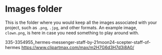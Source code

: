 # Images folder

This is the folder where you would keep all the images associated with your project, such as `.png`, `.jpg`, and other formats. An example image, `clown.png`, is here in case you need something to play around with.


335-3354955_hermes-messenger-staff-by-21moon24-scepter-staff-of-hermes
https://www.clipartmax.com/max/m2H7G6d3H7d3i8A0/

